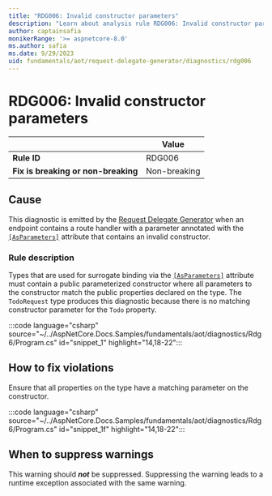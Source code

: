 ```yaml
---
title: "RDG006: Invalid constructor parameters"
description: "Learn about analysis rule RDG006: Invalid constructor parameters"
author: captainsafia
monikerRange: '>= aspnetcore-8.0'
ms.author: safia
ms.date: 9/29/2023
uid: fundamentals/aot/request-delegate-generator/diagnostics/rdg006
---
```

# RDG006: Invalid constructor parameters

<!-- UPDATE 9.0 Activate after release and INCLUDE is updated

[!INCLUDE[](~/includes/not-latest-version.md)]

-->

| | Value |
|-|-|
| **Rule ID** |RDG006|
| **Fix is breaking or non-breaking** |Non-breaking|

## Cause

This diagnostic is emitted by the [Request Delegate Generator](/aspnet/core/fundamentals/aot/request-delegate-generator/rdg) when an endpoint contains a route handler with a parameter annotated with the  [`[AsParameters]`](xref:Microsoft.AspNetCore.Http.AsParametersAttribute) attribute that contains an invalid constructor.

### Rule description

Types that are used for surrogate binding via the  [`[AsParameters]`](xref:Microsoft.AspNetCore.Http.AsParametersAttribute) attribute must contain a public parameterized constructor where all parameters to the constructor match the public properties declared on the type. The `TodoRequest` type produces this diagnostic because there is no matching constructor parameter for the `Todo` property.

:::code language="csharp" source="~/../AspNetCore.Docs.Samples/fundamentals/aot/diagnostics/Rdg6/Program.cs" id="snippet_1" highlight="14,18-22":::

## How to fix violations

Ensure that all properties on the type have a matching parameter on the constructor.

:::code language="csharp" source="~/../AspNetCore.Docs.Samples/fundamentals/aot/diagnostics/Rdg6/Program.cs" id="snippet_1f" highlight="14,18-22":::

## When to suppress warnings

This warning should ***not*** be suppressed. Suppressing the warning leads to a runtime exception associated with the same warning.
